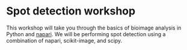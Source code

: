 # Spot detection workshop

This workshop will take you through the basics of bioimage analysis in Python and [napari](https://www.napari.org).
We will be performing spot detection using a combination of napari, scikit-image, and scipy.

